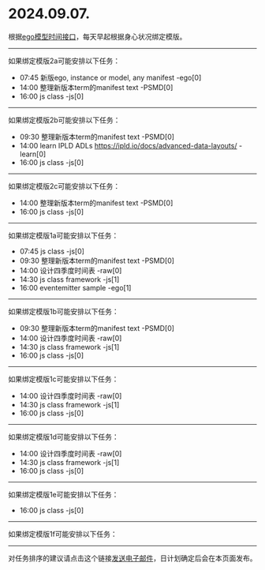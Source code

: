 # 2024.09.07.

根据[ego模型时间接口](https://gitee.com/hyg/blog/blob/master/timeflow.md)，每天早起根据身心状况绑定模版。

---
如果绑定模版2a可能安排以下任务：

- 07:45	新版ego, instance or model, any manifest -ego[0]
- 14:00	整理新版本term的manifest text -PSMD[0]
- 16:00	js class -js[0]

---
如果绑定模版2b可能安排以下任务：

- 09:30	整理新版本term的manifest text -PSMD[0]
- 14:00	learn IPLD ADLs https://ipld.io/docs/advanced-data-layouts/ -learn[0]
- 16:00	js class -js[0]

---
如果绑定模版2c可能安排以下任务：

- 14:00	整理新版本term的manifest text -PSMD[0]
- 16:00	js class -js[0]

---
如果绑定模版1a可能安排以下任务：

- 07:45	js class -js[0]
- 09:30	整理新版本term的manifest text -PSMD[0]
- 14:00	设计四季度时间表 -raw[0]
- 14:30	js class framework -js[1]
- 16:00	eventemitter sample -ego[1]

---
如果绑定模版1b可能安排以下任务：

- 09:30	整理新版本term的manifest text -PSMD[0]
- 14:00	设计四季度时间表 -raw[0]
- 14:30	js class framework -js[1]
- 16:00	js class -js[0]

---
如果绑定模版1c可能安排以下任务：

- 14:00	设计四季度时间表 -raw[0]
- 14:30	js class framework -js[1]
- 16:00	js class -js[0]

---
如果绑定模版1d可能安排以下任务：

- 14:00	设计四季度时间表 -raw[0]
- 14:30	js class framework -js[1]
- 16:00	js class -js[0]

---
如果绑定模版1e可能安排以下任务：

- 16:00	js class -js[0]

---
如果绑定模版1f可能安排以下任务：


---
对任务排序的建议请点击这个链接<a href="mailto:huangyg@mars22.com?subject=关于2024.09.07.任务排序的建议&body=date: 2024.09.07.%0D%0Afile: ../../blog/release/time/d.20240907.md%0D%0A---请勿修改邮件主题及以上内容---%0D%0A">发送电子邮件</a>，日计划确定后会在本页面发布。